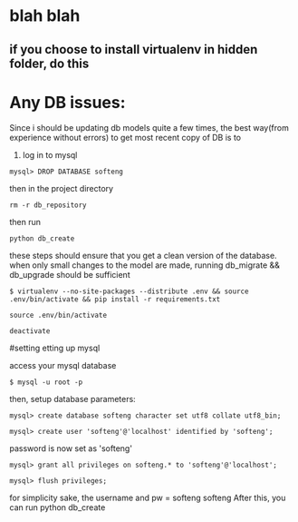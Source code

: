 # blah blah

## if you choose to install virtualenv in hidden folder, do this


# Any DB issues:

Since i should be updating db models quite a few times, the best way(from experience without errors) to get
most recent copy of DB is to

1. log in to mysql

```
mysql> DROP DATABASE softeng
```

then in the project directory

```
rm -r db_repository
```

then run

```
python db_create
```

these steps should ensure that you get a clean version of the database. when only small changes to the model are made,
running db_migrate && db_upgrade should be sufficient


```
$ virtualenv --no-site-packages --distribute .env && source .env/bin/activate && pip install -r requirements.txt
```

```
source .env/bin/activate
```

```
deactivate
```

#setting etting up mysql

access your mysql database
```
$ mysql -u root -p
```

then, setup database parameters:
```
mysql> create database softeng character set utf8 collate utf8_bin;
```

```
mysql> create user 'softeng'@'localhost' identified by 'softeng';
```

password is now set as 'softeng'

```
mysql> grant all privileges on softeng.* to 'softeng'@'localhost';
```

```
mysql> flush privileges;
```

for simplicity sake, the username and pw = softeng softeng
After this, you can run python db_create
